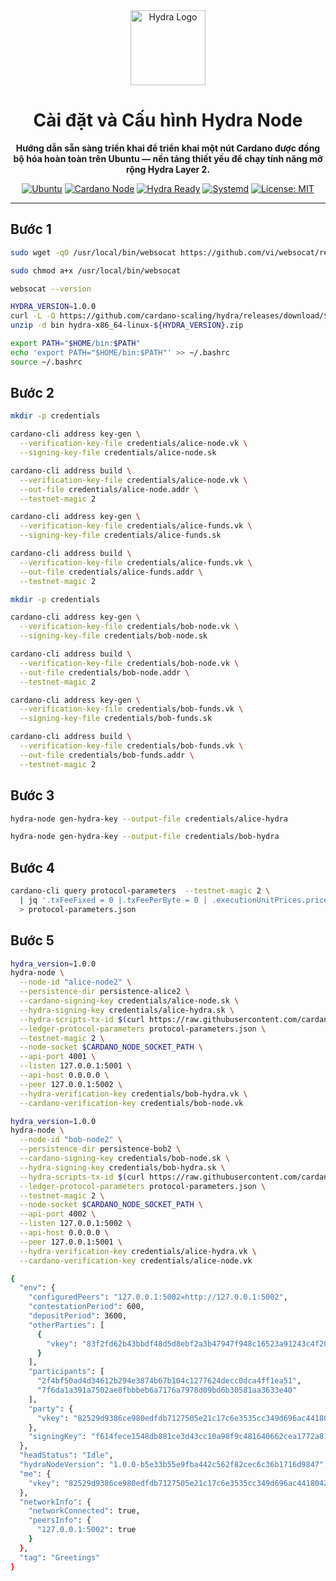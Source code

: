 <div align="center">

<img src="https://www.cardano2vn.io/_next/static/media/loading.db59b266.png" width="120" alt="Hydra Logo" />

# **Cài đặt và Cấu hình Hydra Node**

**Hướng dẫn sẵn sàng triển khai để triển khai một nút Cardano được đồng bộ hóa hoàn toàn trên Ubuntu — nền tảng thiết yếu để chạy tính năng mở rộng Hydra Layer 2.**

[![Ubuntu](https://img.shields.io/badge/Ubuntu-22.04-orange?logo=ubuntu)](https://ubuntu.com/)
[![Cardano Node](https://img.shields.io/badge/Cardano%20Node-9.0.0%2B-blue?logo=cardano)](https://github.com/IntersectMBO/cardano-node)
[![Hydra Ready](https://img.shields.io/badge/Hydra-Ready-green?logo=data:image/svg+xml;base64,PHN2ZyBmaWxsPSIjMDBGRjAwIiB2aWV3Qm94PSIwIDAgMjQgMjQiIHdpZHRoPSIxNiIgaGVpZ2h0PSIxNiI+PHBhdGggZD0iTTEyIDJDNi40OCAyIDIgNi40OCAyIDEyczQuNDggMTAgMTAgMTAgMTAtNC40OCAxMC0xMFMxNy41MiAyIDEyIDJ6bTAtMThjLTQuNDEgMC04IDMuNTktOCA4czMuNTkgOCA4IDggOC0zLjU5IDgtOHptMC0xNGMtMy4zMSAwLTYgMi42OS02IDZzMi42OSA2IDYgNiA2LTIuNjkgNi02em0wLTEyYy0yLjIxIDAtNCAxLjc5LTQgNHMxLjc5IDQgNCA0IDQtMS43OSA0LTQtMS43OSA0LTQgNHptMC0xMGMtMS4xIDAtMiAuOS0yIDJzLjkgMiAyIDIgMi0uOSAyLTItLjkgMi0yLTJ6Ii8+PC9zdmc+)](https://hydra.family)
[![Systemd](https://img.shields.io/badge/Systemd-Service-blue?logo=systemd)](https://systemd.io/)
[![License: MIT](https://img.shields.io/badge/License-CC--BY--SA%204.0-yellow.svg)](https://creativecommons.org/licenses/by-sa/4.0/)

---

</div>

## Bước 1

```bash
sudo wget -qO /usr/local/bin/websocat https://github.com/vi/websocat/releases/latest/download/websocat.x86_64-unknown-linux-musl

sudo chmod a+x /usr/local/bin/websocat

websocat --version
```

```bash
HYDRA_VERSION=1.0.0
curl -L -O https://github.com/cardano-scaling/hydra/releases/download/${HYDRA_VERSION}/hydra-x86_64-linux-${HYDRA_VERSION}.zip
unzip -d bin hydra-x86_64-linux-${HYDRA_VERSION}.zip
```

```bash
export PATH="$HOME/bin:$PATH"
echo 'export PATH="$HOME/bin:$PATH"' >> ~/.bashrc
source ~/.bashrc
```

## Bước 2

```bash
mkdir -p credentials

cardano-cli address key-gen \
  --verification-key-file credentials/alice-node.vk \
  --signing-key-file credentials/alice-node.sk

cardano-cli address build \
  --verification-key-file credentials/alice-node.vk \
  --out-file credentials/alice-node.addr \
  --testnet-magic 2

cardano-cli address key-gen \
  --verification-key-file credentials/alice-funds.vk \
  --signing-key-file credentials/alice-funds.sk

cardano-cli address build \
  --verification-key-file credentials/alice-funds.vk \
  --out-file credentials/alice-funds.addr \
  --testnet-magic 2
```

```bash
mkdir -p credentials

cardano-cli address key-gen \
  --verification-key-file credentials/bob-node.vk \
  --signing-key-file credentials/bob-node.sk

cardano-cli address build \
  --verification-key-file credentials/bob-node.vk \
  --out-file credentials/bob-node.addr \
  --testnet-magic 2

cardano-cli address key-gen \
  --verification-key-file credentials/bob-funds.vk \
  --signing-key-file credentials/bob-funds.sk

cardano-cli address build \
  --verification-key-file credentials/bob-funds.vk \
  --out-file credentials/bob-funds.addr \
  --testnet-magic 2
```

## Bước 3

```bash
hydra-node gen-hydra-key --output-file credentials/alice-hydra
```

```bash
hydra-node gen-hydra-key --output-file credentials/bob-hydra
```

## Bước 4

```bash
cardano-cli query protocol-parameters  --testnet-magic 2 \
  | jq '.txFeeFixed = 0 |.txFeePerByte = 0 | .executionUnitPrices.priceMemory = 0 | .executionUnitPrices.priceSteps = 0' \
  > protocol-parameters.json
```

## Bước 5

```bash
hydra_version=1.0.0
hydra-node \
  --node-id "alice-node2" \
  --persistence-dir persistence-alice2 \
  --cardano-signing-key credentials/alice-node.sk \
  --hydra-signing-key credentials/alice-hydra.sk \
  --hydra-scripts-tx-id $(curl https://raw.githubusercontent.com/cardano-scaling/hydra/master/hydra-node/networks.json | jq -r ".preview.\"${hydra_version}\"") \
  --ledger-protocol-parameters protocol-parameters.json \
  --testnet-magic 2 \
  --node-socket $CARDANO_NODE_SOCKET_PATH \
  --api-port 4001 \
  --listen 127.0.0.1:5001 \
  --api-host 0.0.0.0 \
  --peer 127.0.0.1:5002 \
  --hydra-verification-key credentials/bob-hydra.vk \
  --cardano-verification-key credentials/bob-node.vk
```

```bash
hydra_version=1.0.0
hydra-node \
  --node-id "bob-node2" \
  --persistence-dir persistence-bob2 \
  --cardano-signing-key credentials/bob-node.sk \
  --hydra-signing-key credentials/bob-hydra.sk \
  --hydra-scripts-tx-id $(curl https://raw.githubusercontent.com/cardano-scaling/hydra/master/hydra-node/networks.json | jq -r ".preview.\"${hydra_version}\"") \
  --ledger-protocol-parameters protocol-parameters.json \
  --testnet-magic 2 \
  --node-socket $CARDANO_NODE_SOCKET_PATH \
  --api-port 4002 \
  --listen 127.0.0.1:5002 \
  --api-host 0.0.0.0 \
  --peer 127.0.0.1:5001 \
  --hydra-verification-key credentials/alice-hydra.vk \
  --cardano-verification-key credentials/alice-node.vk
```

```bash
{
  "env": {
    "configuredPeers": "127.0.0.1:5002=http://127.0.0.1:5002",
    "contestationPeriod": 600,
    "depositPeriod": 3600,
    "otherParties": [
      {
        "vkey": "83f2fd62b43bbdf48d5d8ebf2a3b47947f948c16523a91243c4f20be3e7f42cc"
      }
    ],
    "participants": [
      "2f4bf50ad4d34612b294e3874b67b104c1277624decc0dca4ff1ea51",
      "7f6da1a391a7502ae8fbbbeb6a7176a7978d09bd6b30581aa3633e40"
    ],
    "party": {
      "vkey": "82529d9386ce980edfdb7127505e21c17c6e3535cc349d696ac4418042797149"
    },
    "signingKey": "f614fece1548db881ce3d43cc10a98f9c481640662cea1772a81a653f5d539af"
  },
  "headStatus": "Idle",
  "hydraNodeVersion": "1.0.0-b5e33b55e9fba442c562f82cec6c36b1716d9847",
  "me": {
    "vkey": "82529d9386ce980edfdb7127505e21c17c6e3535cc349d696ac4418042797149"
  },
  "networkInfo": {
    "networkConnected": true,
    "peersInfo": {
      "127.0.0.1:5002": true
    }
  },
  "tag": "Greetings"
}
```
